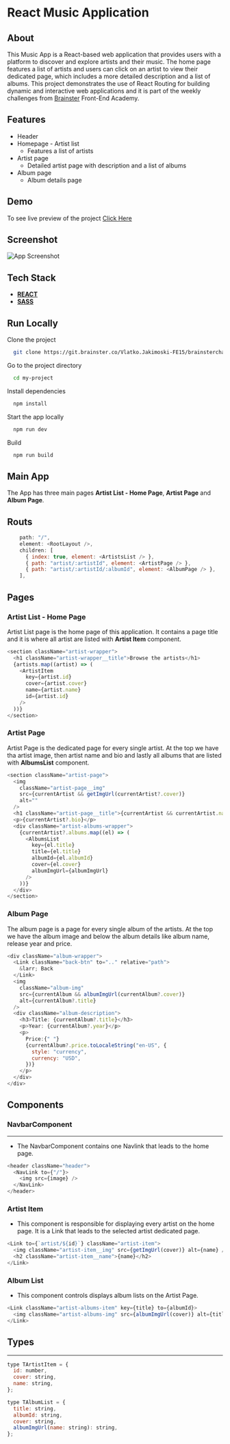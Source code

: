 # React Music Application

## About

This Music App is a React-based web application that provides users with a platform to discover and explore artists and their music. The home page features a list of artists and users can click on an artist to view their dedicated page, which includes a more detailed description and a list of albums. This project demonstrates the use of React Routing for building dynamic and interactive web applications and it is part of the weekly challenges from [Brainster](https://brainster.co/ "Brainster") Front-End Academy.

## Features

- Header
- Homepage - Artist list
  - Features a list of artists
- Artist page
  - Detailed artist page with description and a list of albums
- Album page
  - Album details page

## Demo

To see live preview of the project [Click Here](https://jakimoski.github.io/products-filter/ "React Music Application ")

## Screenshot

![App Screenshot](./music_app_screenshot.jpg)

## Tech Stack

- **[REACT ](https://react.dev/ "React")**
- **[ SASS](https://sass-lang.com/ "SASS")**

## Run Locally

Clone the project

```bash
  git clone https://git.brainster.co/Vlatko.Jakimoski-FE15/brainsterchallenges_vlatkojakimoski_fe15.git
```

Go to the project directory

```bash
  cd my-project
```

Install dependencies

```bash
  npm install
```

Start the app locally

```bash
  npm run dev
```

Build

```bash
  npm run build
```

## Main App

The App has three main pages **Artist List - Home Page**, **Artist Page** and **Album Page**.

## Routs

```javascript
    path: "/",
    element: <RootLayout />,
    children: [
      { index: true, element: <ArtistsList /> },
      { path: "artist/:artistId", element: <ArtistPage /> },
      { path: "artist/:artistId/:albumId", element: <AlbumPage /> },
    ],
```

## Pages

### Artist List - Home Page

Artist List page is the home page of this application. It contains a page title and it is where all artist are listed with **Artist Item** component.

```javascript
<section className="artist-wrapper">
  <h1 className="artist-wrapper__title">Browse the artists</h1>
  {artists.map((artist) => (
    <ArtistItem
      key={artist.id}
      cover={artist.cover}
      name={artist.name}
      id={artist.id}
    />
  ))}
</section>
```

### Artist Page

Artist Page is the dedicated page for every single artist. At the top we have tha artist image, then artist name and bio and lastly all albums that are listed with **AlbumsList** component.

```javascript
<section className="artist-page">
  <img
    className="artist-page__img"
    src={currentArtist && getImgUrl(currentArtist?.cover)}
    alt=""
  />
  <h1 className="artist-page__title">{currentArtist && currentArtist.name}</h1>
  <p>{currentArtist?.bio}</p>
  <div className="artist-albums-wrapper">
    {currentArtist?.albums.map((el) => (
      <AlbumsList
        key={el.title}
        title={el.title}
        albumId={el.albumId}
        cover={el.cover}
        albumImgUrl={albumImgUrl}
      />
    ))}
  </div>
</section>
```

### Album Page

The album page is a page for every single album of the artists. At the top we have the album image and below the album details like album name, release year and price.

```javascript
<div className="album-wrapper">
  <Link className="back-btn" to=".." relative="path">
    &larr; Back
  </Link>
  <img
    className="album-img"
    src={currentAlbum && albumImgUrl(currentAlbum?.cover)}
    alt={currentAlbum?.title}
  />
  <div className="album-description">
    <h3>Title: {currentAlbum?.title}</h3>
    <p>Year: {currentAlbum?.year}</p>
    <p>
      Price:{" "}
      {currentAlbum?.price.toLocaleString("en-US", {
        style: "currency",
        currency: "USD",
      })}
    </p>
  </div>
</div>
```

## Components

### NavbarComponent

---

- The NavbarComponent contains one Navlink that leads to the home page.

```javascript
<header className="header">
  <NavLink to={"/"}>
    <img src={image} />
  </NavLink>
</header>
```

### Artist Item

- This component is responsible for displaying every artist on the home page. It is a Link that leads to the selected artist dedicated page.

```javascript
<Link to={`artist/${id}`} className="artist-item">
  <img className="artist-item__img" src={getImgUrl(cover)} alt={name} />
  <h2 className="artist-item__name">{name}</h2>
</Link>
```

### Album List

- This component controls displays album lists on the Artist Page.

```javascript
<Link className="artist-albums-item" key={title} to={albumId}>
  <img className="artist-albums-img" src={albumImgUrl(cover)} alt={title} />
</Link>
```

## Types

---

```javascript
type TArtistItem = {
  id: number,
  cover: string,
  name: string,
};
```

```javascript
type TAlbumList = {
  title: string,
  albumId: string,
  cover: string,
  albumImgUrl(name: string): string,
};
```
